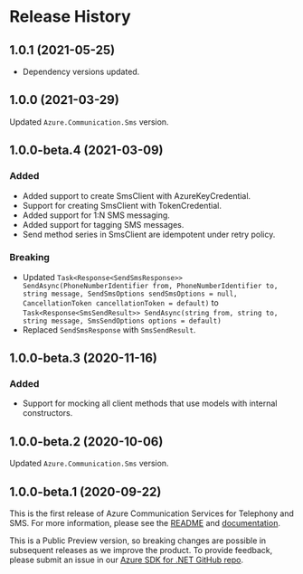 # Release History

## 1.0.1 (2021-05-25)
- Dependency versions updated.

## 1.0.0 (2021-03-29)
Updated `Azure.Communication.Sms` version.

## 1.0.0-beta.4 (2021-03-09)

### Added
- Added support to create SmsClient with AzureKeyCredential.
- Support for creating SmsClient with TokenCredential.
- Added support for 1:N SMS messaging.
- Added support for tagging SMS messages.
- Send method series in SmsClient are idempotent under retry policy.

### Breaking
- Updated `Task<Response<SendSmsResponse>> SendAsync(PhoneNumberIdentifier from, PhoneNumberIdentifier to, string message, SendSmsOptions sendSmsOptions = null, CancellationToken cancellationToken = default)`
to `Task<Response<SmsSendResult>> SendAsync(string from, string to, string message, SmsSendOptions options = default)`
- Replaced `SendSmsResponse` with `SmsSendResult`.

## 1.0.0-beta.3 (2020-11-16)

### Added
- Support for mocking all client methods that use models with internal constructors.

## 1.0.0-beta.2 (2020-10-06)
Updated `Azure.Communication.Sms` version.

## 1.0.0-beta.1 (2020-09-22)
This is the first release of Azure Communication Services for Telephony and SMS. For more information, please see the [README][read_me] and [documentation][documentation].

This is a Public Preview version, so breaking changes are possible in subsequent releases as we improve the product. To provide feedback, please submit an issue in our [Azure SDK for .NET GitHub repo](https://github.com/Azure/azure-sdk-for-net/issues).

<!-- LINKS -->
[read_me]: https://github.com/Azure/azure-sdk-for-net/blob/master/sdk/communication/Azure.Communication.Sms/README.md
[documentation]:https://docs.microsoft.com/azure/communication-services/quickstarts/telephony-sms/send?pivots=programming-language-csharp


